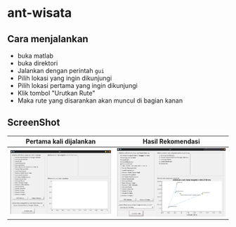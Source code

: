 # ant-wisata

## Cara menjalankan

- buka matlab
- buka direktori
- Jalankan dengan perintah
`gui`
- Pilih lokasi yang ingin dikunjungi
- Pilih lokasi pertama yang ingin dikunjungi
- Klik tombol "Urutkan Rute"
- Maka rute yang disarankan akan muncul di bagian kanan 

## ScreenShot
| Pertama kali dijalankan | Hasil Rekomendasi |
| --------- | --------- |
| ![Pertama dijalankan](ant-blank.png) | ![Operasi dijalankan](ant-run.png) |
